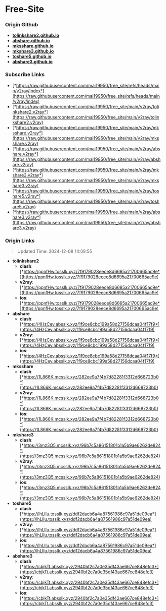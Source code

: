 # Free-Site

### Origin Github

- [**tolinkshare2.github.io**](https://github.com/tolinkshare2/tolinkshare2.github.io)
- [**abshare.github.io**](https://github.com/abshare/abshare.github.io)
- [**mksshare.github.io**](https://github.com/mksshare/mksshare.github.io)
- [**mkshare3.github.io**](https://github.com/mkshare3/mkshare3.github.io)
- [**toshare5.github.io**](https://github.com/toshare5/toshare5.github.io)
- [**abshare3.github.io**](https://github.com/abshare3/abshare3.github.io)

### Subscribe Links

- [*https://raw.githubusercontent.com/mai19950/free_site/refs/heads/main/v2ray/index*](https://raw.githubusercontent.com/mai19950/free_site/refs/heads/main/v2ray/index)
- [*https://raw.githubusercontent.com/mai19950/free_site/main/v2ray/tolinkshare2.v2ray*](https://raw.githubusercontent.com/mai19950/free_site/main/v2ray/tolinkshare2.v2ray)
- [*https://raw.githubusercontent.com/mai19950/free_site/main/v2ray/mksshare.v2ray*](https://raw.githubusercontent.com/mai19950/free_site/main/v2ray/mksshare.v2ray)
- [*https://raw.githubusercontent.com/mai19950/free_site/main/v2ray/abshare.v2ray*](https://raw.githubusercontent.com/mai19950/free_site/main/v2ray/abshare.v2ray)
- [*https://raw.githubusercontent.com/mai19950/free_site/main/v2ray/mkshare3.v2ray*](https://raw.githubusercontent.com/mai19950/free_site/main/v2ray/mkshare3.v2ray)
- [*https://raw.githubusercontent.com/mai19950/free_site/main/v2ray/toshare5.v2ray*](https://raw.githubusercontent.com/mai19950/free_site/main/v2ray/toshare5.v2ray)
- [*https://raw.githubusercontent.com/mai19950/free_site/main/v2ray/abshare3.v2ray*](https://raw.githubusercontent.com/mai19950/free_site/main/v2ray/abshare3.v2ray)

### Origin Links

> Updated Time: 2024-12-08 14:09:55

- **tolinkshare2**
  - **clash**: [*https://ppnfHw.tosslk.xyz/7f9179028eece8d6695a21700665ac9e*](https://ppnfHw.tosslk.xyz/7f9179028eece8d6695a21700665ac9e)
  - **v2ray**: [*https://ppnfHw.tosslk.xyz/7f9179028eece8d6695a21700665ac9e*](https://ppnfHw.tosslk.xyz/7f9179028eece8d6695a21700665ac9e)
  - **ios**: [*https://ppnfHw.tosslk.xyz/7f9179028eece8d6695a21700665ac9e*](https://ppnfHw.tosslk.xyz/7f9179028eece8d6695a21700665ac9e)
- **abshare**
  - **clash**: [*https://4HzCev.absslk.xyz/1f9ce8cbc199a58d27156dcaa04f17f9*](https://4HzCev.absslk.xyz/1f9ce8cbc199a58d27156dcaa04f17f9)
  - **v2ray**: [*https://4HzCev.absslk.xyz/1f9ce8cbc199a58d27156dcaa04f17f9*](https://4HzCev.absslk.xyz/1f9ce8cbc199a58d27156dcaa04f17f9)
  - **ios**: [*https://4HzCev.absslk.xyz/1f9ce8cbc199a58d27156dcaa04f17f9*](https://4HzCev.absslk.xyz/1f9ce8cbc199a58d27156dcaa04f17f9)
- **mksshare**
  - **clash**: [*https://1L866K.mcsslk.xyz/282ee9a7f4b7d82281f3312d668723b0*](https://1L866K.mcsslk.xyz/282ee9a7f4b7d82281f3312d668723b0)
  - **v2ray**: [*https://1L866K.mcsslk.xyz/282ee9a7f4b7d82281f3312d668723b0*](https://1L866K.mcsslk.xyz/282ee9a7f4b7d82281f3312d668723b0)
  - **ios**: [*https://1L866K.mcsslk.xyz/282ee9a7f4b7d82281f3312d668723b0*](https://1L866K.mcsslk.xyz/282ee9a7f4b7d82281f3312d668723b0)
- **mkshare3**
  - **clash**: [*https://3mz3Q5.mcsslk.xyz/96b7c5a86151801b1a5b9ae6262de824*](https://3mz3Q5.mcsslk.xyz/96b7c5a86151801b1a5b9ae6262de824)
  - **v2ray**: [*https://3mz3Q5.mcsslk.xyz/96b7c5a86151801b1a5b9ae6262de824*](https://3mz3Q5.mcsslk.xyz/96b7c5a86151801b1a5b9ae6262de824)
  - **ios**: [*https://3mz3Q5.mcsslk.xyz/96b7c5a86151801b1a5b9ae6262de824*](https://3mz3Q5.mcsslk.xyz/96b7c5a86151801b1a5b9ae6262de824)
- **toshare5**
  - **clash**: [*https://lhLIIu.tosslk.xyz/ddf2dacb6a4a87561986c97a51de09ea*](https://lhLIIu.tosslk.xyz/ddf2dacb6a4a87561986c97a51de09ea)
  - **v2ray**: [*https://lhLIIu.tosslk.xyz/ddf2dacb6a4a87561986c97a51de09ea*](https://lhLIIu.tosslk.xyz/ddf2dacb6a4a87561986c97a51de09ea)
  - **ios**: [*https://lhLIIu.tosslk.xyz/ddf2dacb6a4a87561986c97a51de09ea*](https://lhLIIu.tosslk.xyz/ddf2dacb6a4a87561986c97a51de09ea)
- **abshare3**
  - **clash**: [*https://cbjkTt.absslk.xyz/2940bf2c7a0e35df43ae667ce848efc3*](https://cbjkTt.absslk.xyz/2940bf2c7a0e35df43ae667ce848efc3)
  - **v2ray**: [*https://cbjkTt.absslk.xyz/2940bf2c7a0e35df43ae667ce848efc3*](https://cbjkTt.absslk.xyz/2940bf2c7a0e35df43ae667ce848efc3)
  - **ios**: [*https://cbjkTt.absslk.xyz/2940bf2c7a0e35df43ae667ce848efc3*](https://cbjkTt.absslk.xyz/2940bf2c7a0e35df43ae667ce848efc3)
